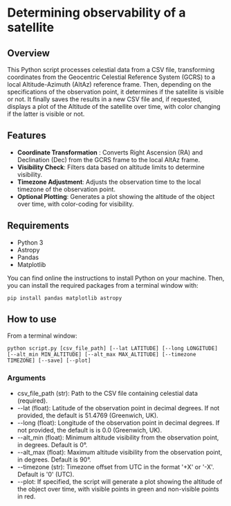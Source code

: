 # Determining observability of a satellite

## Overview
This Python script processes celestial data from a CSV file, transforming coordinates from the Geocentric Celestial Reference System (GCRS) to a local Altitude-Azimuth (AltAz) reference frame.
Then, depending on the specifications of the observation point, it determines if the satellite is visible or not. It finally saves the results in a new CSV file and, if requested, displays a plot of the Altitude of the satellite over time, with color changing if the latter is visible or not.

## Features

- **Coordinate Transformation** : Converts Right Ascension (RA) and Declination (Dec) from the GCRS frame to the local AltAz frame.
- **Visibility Check**: Filters data based on altitude limits to determine visibility.
- **Timezone Adjustment**: Adjusts the observation time to the local timezone of the observation point.
- **Optional Plotting**: Generates a plot showing the altitude of the object over time, with color-coding for visibility.

## Requirements

- Python 3
- Astropy
- Pandas
- Matplotlib

You can find online the instructions to install Python on your machine. Then, you can install the required packages from a terminal window with:

```
pip install pandas matplotlib astropy
```

## How to use

From a terminal window:

```
python script.py [csv_file_path] [--lat LATITUDE] [--long LONGITUDE] [--alt_min MIN_ALTITUDE] [--alt_max MAX_ALTITUDE] [--timezone TIMEZONE] [--save] [--plot]
```

### Arguments

- csv_file_path (str): Path to the CSV file containing celestial data (required).
- --lat (float): Latitude of the observation point in decimal degrees. If not provided, the default is 51.4769 (Greenwich, UK).
- --long (float): Longitude of the observation point in decimal degrees. If not provided, the default is is 0.0 (Greenwich, UK).
- --alt_min (float): Minimum altitude visibility from the observation point, in degrees. Default is 0°.
- --alt_max (float): Maximum altitude visibility from the observation point, in degrees. Default is 90°.
- --timezone (str): Timezone offset from UTC in the format '+X' or '-X'. Default is '0' (UTC).
- --plot: If specified, the script will generate a plot showing the altitude of the object over time, with visible points in green and non-visible points in red.